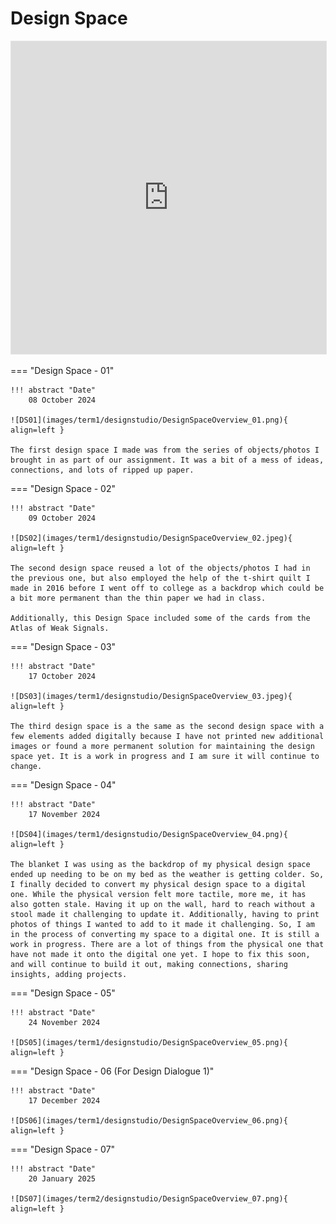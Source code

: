 # Design Space 

<iframe style="border: 1px solid rgba(0, 0, 0, 0.1);" width=100% height=500px src="https://embed.figma.com/board/msRCytVlzBiSf6fdEdZBc4/Simplified-Design-Space?node-id=0-1&embed-host=share" allowfullscreen></iframe>


=== "Design Space - 01"
    
    !!! abstract "Date" 
        08 October 2024 

    ![DS01](images/term1/designstudio/DesignSpaceOverview_01.png){ align=left }

    The first design space I made was from the series of objects/photos I brought in as part of our assignment. It was a bit of a mess of ideas, connections, and lots of ripped up paper. 



=== "Design Space - 02" 

    !!! abstract "Date" 
        09 October 2024 

    ![DS02](images/term1/designstudio/DesignSpaceOverview_02.jpeg){ align=left }

    The second design space reused a lot of the objects/photos I had in the previous one, but also employed the help of the t-shirt quilt I made in 2016 before I went off to college as a backdrop which could be a bit more permanent than the thin paper we had in class. 

    Additionally, this Design Space included some of the cards from the Atlas of Weak Signals. 

=== "Design Space - 03" 

    !!! abstract "Date" 
        17 October 2024 

    ![DS03](images/term1/designstudio/DesignSpaceOverview_03.jpeg){ align=left }

    The third design space is a the same as the second design space with a few elements added digitally because I have not printed new additional images or found a more permanent solution for maintaining the design space yet. It is a work in progress and I am sure it will continue to change. 

=== "Design Space - 04" 

    !!! abstract "Date" 
        17 November 2024 

    ![DS04](images/term1/designstudio/DesignSpaceOverview_04.png){ align=left }

    The blanket I was using as the backdrop of my physical design space ended up needing to be on my bed as the weather is getting colder. So, I finally decided to convert my physical design space to a digital one. While the physical version felt more tactile, more me, it has also gotten stale. Having it up on the wall, hard to reach without a stool made it challenging to update it. Additionally, having to print photos of things I wanted to add to it made it challenging. So, I am in the process of converting my space to a digital one. It is still a work in progress. There are a lot of things from the physical one that have not made it onto the digital one yet. I hope to fix this soon, and will continue to build it out, making connections, sharing insights, adding projects. 

=== "Design Space - 05" 

    !!! abstract "Date" 
        24 November 2024 

    ![DS05](images/term1/designstudio/DesignSpaceOverview_05.png){ align=left }

=== "Design Space - 06 (For Design Dialogue 1)" 

    !!! abstract "Date" 
        17 December 2024 

    ![DS06](images/term1/designstudio/DesignSpaceOverview_06.png){ align=left }

=== "Design Space - 07" 

    !!! abstract "Date" 
        20 January 2025

    ![DS07](images/term2/designstudio/DesignSpaceOverview_07.png){ align=left }